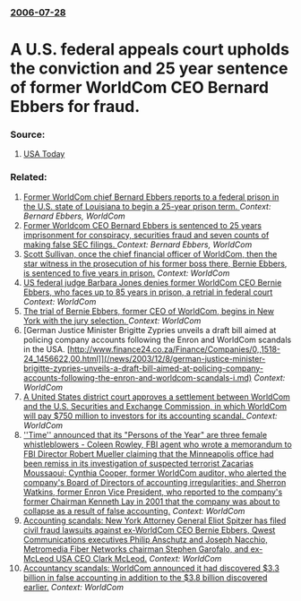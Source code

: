 ### [2006-07-28](/news/2006/07/28/index.md)

#  A U.S. federal appeals court upholds the conviction and 25 year sentence of former WorldCom CEO Bernard Ebbers for fraud. 




### Source:

1. [USA Today](http://www.usatoday.com/money/industries/technology/2006-07-28-ebbers_x.htm?csp=34)

### Related:

1. [ Former WorldCom chief Bernard Ebbers reports to a federal prison in the U.S. state of Louisiana to begin a 25-year prison term. ](/news/2006/09/26/former-worldcom-chief-bernard-ebbers-reports-to-a-federal-prison-in-the-u-s-state-of-louisiana-to-begin-a-25-year-prison-term.md) _Context: Bernard Ebbers, WorldCom_
2. [ Former Worldcom CEO Bernard Ebbers is sentenced to 25 years imprisonment for conspiracy, securities fraud and seven counts of making false SEC filings. ](/news/2005/07/13/former-worldcom-ceo-bernard-ebbers-is-sentenced-to-25-years-imprisonment-for-conspiracy-securities-fraud-and-seven-counts-of-making-false.md) _Context: Bernard Ebbers, WorldCom_
3. [ Scott Sullivan, once the chief financial officer of WorldCom, then the star witness in the prosecution of his former boss there, Bernie Ebbers, is sentenced to five years in prison.](/news/2005/08/11/scott-sullivan-once-the-chief-financial-officer-of-worldcom-then-the-star-witness-in-the-prosecution-of-his-former-boss-there-bernie-ebb.md) _Context: WorldCom_
4. [ US federal judge Barbara Jones denies former WorldCom CEO Bernie Ebbers, who faces up to 85 years in prison, a retrial in federal court ](/news/2005/07/12/us-federal-judge-barbara-jones-denies-former-worldcom-ceo-bernie-ebbers-who-faces-up-to-85-years-in-prison-a-retrial-in-federal-court.md) _Context: WorldCom_
5. [ The trial of Bernie Ebbers, former CEO of WorldCom, begins in New York with the jury selection. ](/news/2005/01/20/the-trial-of-bernie-ebbers-former-ceo-of-worldcom-begins-in-new-york-with-the-jury-selection.md) _Context: WorldCom_
6. [German Justice Minister Brigitte Zypries unveils a draft bill aimed at policing company accounts following the Enron and WorldCom scandals in the USA. [http://www.finance24.co.za/Finance/Companies/0,,1518-24_1456622,00.html]](/news/2003/12/8/german-justice-minister-brigitte-zypries-unveils-a-draft-bill-aimed-at-policing-company-accounts-following-the-enron-and-worldcom-scandals-i.md) _Context: WorldCom_
7. [ A United States district court approves a settlement between WorldCom and the U.S. Securities and Exchange Commission, in which WorldCom will pay $750&nbsp;million to investors for its accounting scandal. ](/news/2003/07/7/a-united-states-district-court-approves-a-settlement-between-worldcom-and-the-u-s-securities-and-exchange-commission-in-which-worldcom-wi.md) _Context: WorldCom_
8. [''Time'' announced that its "Persons of the Year" are three female whistleblowers - Coleen Rowley, FBI agent who wrote a memorandum to FBI Director Robert Mueller claiming that the Minneapolis office had been remiss in its investigation of suspected terrorist Zacarias Moussaoui; Cynthia Cooper, former WorldCom auditor, who alerted the company's Board of Directors of accounting irregularities; and Sherron Watkins, former Enron Vice President, who reported to the company's former Chairman Kenneth Lay in 2001 that the company was about to collapse as a result of false accounting.](/news/2002/12/22/time-announced-that-its-persons-of-the-year-are-three-female-whistleblowers-a-coleen-rowley-fbi-agent-who-wrote-a-memorandum-to-fbi.md) _Context: WorldCom_
9. [ Accounting scandals: New York Attorney General Eliot Spitzer has filed civil fraud lawsuits against ex-WorldCom CEO Bernie Ebbers, Qwest Communications executives Philip Anschutz and Joseph Nacchio, Metromedia Fiber Networks chairman Stephen Garofalo, and ex-McLeod USA CEO Clark McLeod.](/news/2002/09/30/accounting-scandals-new-york-attorney-general-eliot-spitzer-has-filed-civil-fraud-lawsuits-against-ex-worldcom-ceo-bernie-ebbers-qwest-co.md) _Context: WorldCom_
10. [ Accountancy scandals: WorldCom announced it had discovered $3.3 billion in false accounting in addition to the $3.8 billion discovered earlier.](/news/2002/08/8/accountancy-scandals-worldcom-announced-it-had-discovered-3-3-billion-in-false-accounting-in-addition-to-the-3-8-billion-discovered-earl.md) _Context: WorldCom_
